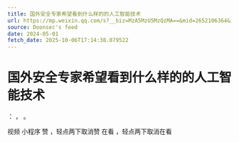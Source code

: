 ```yaml
---
title: 国外安全专家希望看到什么样的的人工智能技术
url: https://mp.weixin.qq.com/s?__biz=MzA5MzU5MzQzMA==&mid=2652106364&idx=1&sn=614ba78dd0bc3a5f44fded3d283ee287
source: Doonsec's feed
date: 2024-05-01
fetch_date: 2025-10-06T17:14:38.079522
---
```


# 国外安全专家希望看到什么样的的人工智能技术

：
，
。

视频
小程序
赞
，轻点两下取消赞
在看
，轻点两下取消在看